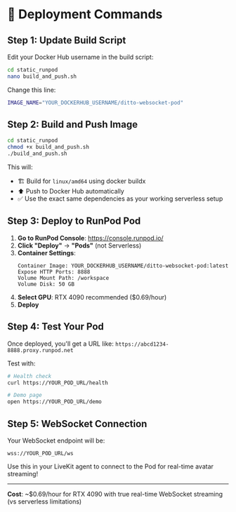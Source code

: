 # 🚀 Deployment Commands

## Step 1: Update Build Script

Edit your Docker Hub username in the build script:

```bash
cd static_runpod
nano build_and_push.sh
```

Change this line:
```bash
IMAGE_NAME="YOUR_DOCKERHUB_USERNAME/ditto-websocket-pod"
```

## Step 2: Build and Push Image

```bash
cd static_runpod
chmod +x build_and_push.sh
./build_and_push.sh
```

This will:
- 🏗️ Build for `linux/amd64` using docker buildx
- ⬆️ Push to Docker Hub automatically
- ✅ Use the exact same dependencies as your working serverless setup

## Step 3: Deploy to RunPod Pod

1. **Go to RunPod Console**: https://console.runpod.io/
2. **Click "Deploy"** → **"Pods"** (not Serverless)
3. **Container Settings**:
   ```
   Container Image: YOUR_DOCKERHUB_USERNAME/ditto-websocket-pod:latest
   Expose HTTP Ports: 8888
   Volume Mount Path: /workspace
   Volume Disk: 50 GB
   ```
4. **Select GPU**: RTX 4090 recommended ($0.69/hour)
5. **Deploy**

## Step 4: Test Your Pod

Once deployed, you'll get a URL like: `https://abcd1234-8888.proxy.runpod.net`

Test with:
```bash
# Health check
curl https://YOUR_POD_URL/health

# Demo page
open https://YOUR_POD_URL/demo
```

## Step 5: WebSocket Connection

Your WebSocket endpoint will be:
```
wss://YOUR_POD_URL/ws
```

Use this in your LiveKit agent to connect to the Pod for real-time avatar streaming!

---

**Cost**: ~$0.69/hour for RTX 4090 with true real-time WebSocket streaming (vs serverless limitations)
